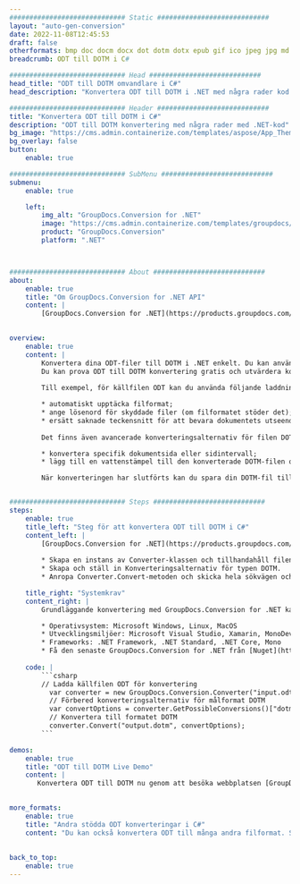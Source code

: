 ```yaml
---
############################# Static ############################
layout: "auto-gen-conversion"
date: 2022-11-08T12:45:53
draft: false
otherformats: bmp doc docm docx dot dotm dotx epub gif ico jpeg jpg md odt ott pdf png psd rtf tex tif tiff txt xps
breadcrumb: ODT till DOTM i C#

############################# Head ############################
head_title: "ODT till DOTM omvandlare i C#"
head_description: "Konvertera ODT till DOTM i .NET med några rader kod. Använd GroupDocs Document Conversion API för att konvertera över 160 filformat."

############################# Header ############################
title: "Konvertera ODT till DOTM i C#"
description: "ODT till DOTM konvertering med några rader med .NET-kod"
bg_image: "https://cms.admin.containerize.com/templates/aspose/App_Themes/V3/images/bg/header1.png"
bg_overlay: false
button:
    enable: true

############################# SubMenu ############################
submenu:
    enable: true

    left:
        img_alt: "GroupDocs.Conversion for .NET"
        image: "https://cms.admin.containerize.com/templates/groupdocs/images/product-logos/90x90-noborder/groupdocs-conversion-net.png"
        product: "GroupDocs.Conversion"
        platform: ".NET"



############################# About ############################
about:
    enable: true
    title: "Om GroupDocs.Conversion for .NET API"
    content: |
        [GroupDocs.Conversion for .NET](https://products.groupdocs.com/conversion/net/) kan användas för att konvertera Microsoft Word, Excel, PowerPoint, PDF, Visio och andra format. GroupDocs.Conversion är ett fristående API som är lämpligt för back-end och interna system där hög prestanda krävs. Det beror inte på någon programvara som Microsoft eller Open Office.
    

overview:
    enable: true
    content: |
        Konvertera dina ODT-filer till DOTM i .NET enkelt. Du kan använda bara ett par C# kodrader i valfri plattform som du vill, som - Windows, Linux, macOS.
        Du kan prova ODT till DOTM konvertering gratis och utvärdera konverteringsresultatens kvalitet. Tillsammans med enkla filkonverteringsscenarier kan du prova mer avancerade alternativ för att ladda källfilen ODT och för att spara resultatet DOTM. 
        
        Till exempel, för källfilen ODT kan du använda följande laddningsalternativ:

        * automatiskt upptäcka filformat;
        * ange lösenord för skyddade filer (om filformatet stöder det);
        * ersätt saknade teckensnitt för att bevara dokumentets utseende.
        
        Det finns även avancerade konverteringsalternativ för filen DOTM:

        * konvertera specifik dokumentsida eller sidintervall;
        * lägg till en vattenstämpel till den konverterade DOTM-filen och många fler.

        När konverteringen har slutförts kan du spara din DOTM-fil till den lokala filsökvägen eller någon tredje parts lagring som FTP, Amazon S3, Google Drive, Dropbox etc. Observera - för att konvertera ODT till {{ TO}} det finns inget behov av någon ytterligare programvara installerad - som MS Office, Open Office, Adobe Acrobat Reader etc.


############################# Steps ############################
steps:
    enable: true
    title_left: "Steg för att konvertera ODT till DOTM i C#"
    content_left: |
        [GroupDocs.Conversion for .NET](https://products.groupdocs.com/conversion/net/) gör det enkelt för utvecklare att konvertera en ODT-fil till DOTM med några rader kod.
        
        * Skapa en instans av Converter-klassen och tillhandahåll filen ODT med den fullständiga sökvägen
        * Skapa och ställ in Konverteringsalternativ för typen DOTM.
        * Anropa Converter.Convert-metoden och skicka hela sökvägen och formatet (DOTM) som en parameter

    title_right: "Systemkrav"
    content_right: |
        Grundläggande konvertering med GroupDocs.Conversion for .NET kan göras med bara några enkla steg. Våra API:er stöds på alla större plattformar och operativsystem. Innan du kör koden nedan, se till att du har följande förutsättningar installerade på ditt system.

        * Operativsystem: Microsoft Windows, Linux, MacOS
        * Utvecklingsmiljöer: Microsoft Visual Studio, Xamarin, MonoDevelop
        * Frameworks: .NET Framework, .NET Standard, .NET Core, Mono
        * Få den senaste GroupDocs.Conversion for .NET från [Nuget](https://www.nuget.org/packages/groupdocs.conversion)
         
    code: |
        ```csharp    
        // Ladda källfilen ODT för konvertering
          var converter = new GroupDocs.Conversion.Converter("input.odt");
          // Förbered konverteringsalternativ för målformat DOTM
          var convertOptions = converter.GetPossibleConversions()["dotm"].ConvertOptions;
          // Konvertera till formatet DOTM
          converter.Convert("output.dotm", convertOptions);
        ```

demos:
    enable: true
    title: "ODT till DOTM Live Demo"
    content: |
       Konvertera ODT till DOTM nu genom att besöka webbplatsen [GroupDocs.Conversion App](https://products.groupdocs.app/conversion/family). Onlinedemo har följande fördelar
          

more_formats:
    enable: true
    title: "Andra stödda ODT konverteringar i C#"
    content: "Du kan också konvertera ODT till många andra filformat. Se listan nedan."
       
       
back_to_top:
    enable: true
---
```

